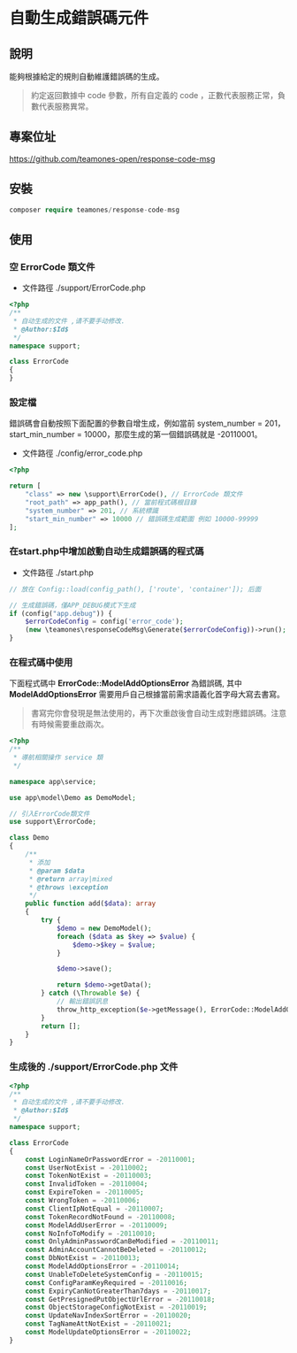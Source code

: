 # 自動生成錯誤碼元件

## 說明

能夠根據給定的規則自動維護錯誤碼的生成。

> 約定返回數據中 code 參數，所有自定義的 code ，正數代表服務正常，負數代表服務異常。

## 專案位址

https://github.com/teamones-open/response-code-msg

## 安裝

```php
composer require teamones/response-code-msg
```

## 使用

### 空 ErrorCode 類文件

- 文件路徑 ./support/ErrorCode.php

```php
<?php
/**
 * 自动生成的文件 ,请不要手动修改.
 * @Author:$Id$
 */
namespace support;

class ErrorCode
{
}
```

### 設定檔

錯誤碼會自動按照下面配置的參數自增生成，例如當前 system_number = 201，start_min_number = 10000，那麼生成的第一個錯誤碼就是 -20110001。

- 文件路徑 ./config/error_code.php

```php
<?php

return [
    "class" => new \support\ErrorCode(), // ErrorCode 類文件
    "root_path" => app_path(), // 當前程式碼根目錄
    "system_number" => 201, // 系統標識
    "start_min_number" => 10000 // 錯誤碼生成範圍 例如 10000-99999
];
```

### 在start.php中增加啟動自动生成錯誤碼的程式碼

- 文件路徑 ./start.php

```php
// 放在 Config::load(config_path(), ['route', 'container']); 后面

// 生成錯誤碼，僅APP_DEBUG模式下生成
if (config("app.debug")) {
    $errorCodeConfig = config('error_code');
    (new \teamones\responseCodeMsg\Generate($errorCodeConfig))->run();
}
```

### 在程式碼中使用

下面程式碼中 **ErrorCode::ModelAddOptionsError** 為錯誤碼, 其中 **ModelAddOptionsError** 需要用戶自己根據當前需求語義化首字母大寫去書寫。

> 書寫完你會發現是無法使用的，再下次重啟後會自动生成對應錯誤碼。注意有時候需要重啟兩次。

```php
<?php
/**
 * 導航相關操作 service 類
 */

namespace app\service;

use app\model\Demo as DemoModel;

// 引入ErrorCode類文件
use support\ErrorCode;

class Demo
{
    /**
     * 添加
     * @param $data
     * @return array|mixed
     * @throws \exception
     */
    public function add($data): array
    {
        try {
            $demo = new DemoModel();
            foreach ($data as $key => $value) {
                $demo->$key = $value;
            }

            $demo->save();

            return $demo->getData();
        } catch (\Throwable $e) {
            // 輸出錯誤訊息
            throw_http_exception($e->getMessage(), ErrorCode::ModelAddOptionsError);
        }
        return [];
    }
}
```

### 生成後的 ./support/ErrorCode.php 文件

```php
<?php
/**
 * 自动生成的文件 ,请不要手动修改.
 * @Author:$Id$
 */
namespace support;

class ErrorCode
{
    const LoginNameOrPasswordError = -20110001;
    const UserNotExist = -20110002;
    const TokenNotExist = -20110003;
    const InvalidToken = -20110004;
    const ExpireToken = -20110005;
    const WrongToken = -20110006;
    const ClientIpNotEqual = -20110007;
    const TokenRecordNotFound = -20110008;
    const ModelAddUserError = -20110009;
    const NoInfoToModify = -20110010;
    const OnlyAdminPasswordCanBeModified = -20110011;
    const AdminAccountCannotBeDeleted = -20110012;
    const DbNotExist = -20110013;
    const ModelAddOptionsError = -20110014;
    const UnableToDeleteSystemConfig = -20110015;
    const ConfigParamKeyRequired = -20110016;
    const ExpiryCanNotGreaterThan7days = -20110017;
    const GetPresignedPutObjectUrlError = -20110018;
    const ObjectStorageConfigNotExist = -20110019;
    const UpdateNavIndexSortError = -20110020;
    const TagNameAttNotExist = -20110021;
    const ModelUpdateOptionsError = -20110022;
}
```